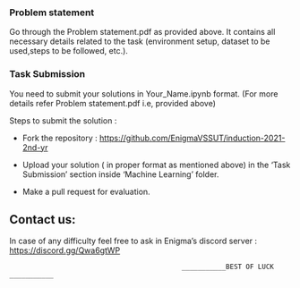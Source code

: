 ### Problem statement
Go through the Problem statement.pdf as provided above. It contains all necessary details related to the task (environment setup, dataset to be used,steps to be followed, etc.).


### Task Submission
You need to submit your solutions in  Your_Name.ipynb format. (For more details refer Problem statement.pdf i.e, provided above)

Steps to submit the solution : 
* Fork the repository : <a href="https://github.com/EnigmaVSSUT/induction-2021-2nd-yr">https://github.com/EnigmaVSSUT/induction-2021-2nd-yr</a>

* Upload your solution ( in proper format as mentioned above) in the ‘Task Submission’ section inside ‘Machine Learning’ folder.

* Make a pull request for evaluation.

## Contact us:
In case of any difficulty feel free to ask in Enigma’s discord server : <a href="https://discord.gg/Qwa6gtWP">https://discord.gg/Qwa6gtWP</a>


                                               ___________BEST OF LUCK ___________
